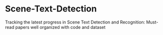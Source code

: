 # Scene-Text-Detection
Tracking the latest progress in Scene Text Detection and Recognition: Must-read papers well organized with code and dataset
